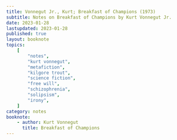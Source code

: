 ```yaml
---
title: Vonnegut Jr., Kurt; Breakfast of Champions (1973)
subtitle: Notes on Breakfast of Champions by Kurt Vonnegut Jr.
date: 2023-01-28
lastupdated: 2023-01-28
published: true
layout: booknote
topics:
    [
        "notes",
        "kurt vonnegut",
        "metafiction",
        "kilgore trout",
        "science fiction",
        "free will",
        "schizophrenia",
        "solipsism",
        "irony",
    ]
category: notes
booknote:
    - author: Kurt Vonnegut
      title: Breakfast of Champions
---
```

